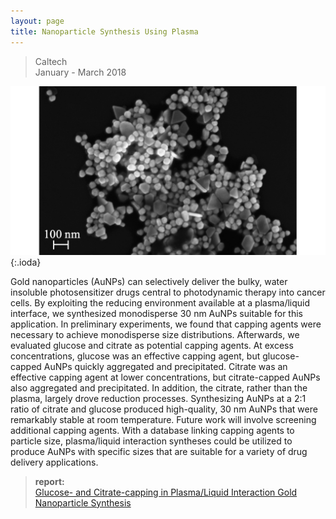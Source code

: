 ```yaml
---
layout: page
title: Nanoparticle Synthesis Using Plasma 
---
```


> Caltech  
> January - March 2018

![theme logo](plasma_nps.png){:.ioda}


Gold nanoparticles (AuNPs) can selectively deliver the bulky, water insoluble photosensitizer drugs central to photodynamic therapy into cancer cells. By exploiting the reducing environment available at a plasma/liquid interface, we synthesized monodisperse 30 nm AuNPs suitable for this application. In preliminary experiments, we found that capping agents were necessary to achieve monodisperse size distributions. Afterwards, we evaluated glucose and citrate as potential capping agents. At excess concentrations, glucose was an effective capping agent, but glucose-capped AuNPs quickly aggregated and precipitated. Citrate was an effective capping agent at lower concentrations, but citrate-capped AuNPs also aggregated and precipitated. In addition, the citrate, rather than the plasma, largely drove reduction processes. Synthesizing AuNPs at a 2:1 ratio of citrate and glucose produced high-quality, 30 nm AuNPs that were remarkably stable at room temperature. Future work will involve screening additional capping agents. With a database linking capping agents to particle size, plasma/liquid interaction syntheses could be utilized to produce AuNPs with specific sizes that are suitable for a variety of drug delivery applications.

> **report:**   
> <a href = "https://wolearyc.github.io/O'Leary_PlasmaNP_Report.pdf" target = "_blank">Glucose- and Citrate-capping in Plasma/Liquid Interaction Gold Nanoparticle Synthesis</a>   

